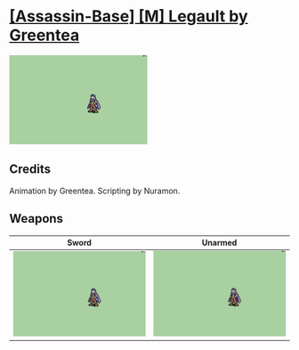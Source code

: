 # [\[Assassin-Base\] \[M\] Legault by Greentea](./)

<img src="./1.%20Sword/Sword_000.png" alt="[Assassin-Base] [M] Legault by Greentea standing" />

## Credits

Animation by Greentea.
Scripting by Nuramon.

## Weapons


|Sword |Unarmed |
|  :---: | :---: |
| <img alt="Sword animation" src="./1.%20Sword/Sword.gif" /> | <img alt="Unarmed animation" src="./8.%20Unarmed/Unarmed.gif" /> |
